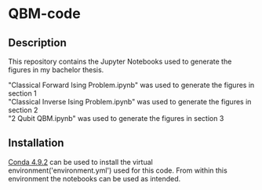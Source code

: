 # QBM-code
## Description
This repository contains the Jupyter Notebooks used to generate the figures in my bachelor thesis.  

"Classical Forward Ising Problem.ipynb" was used to generate the figures in section 1  
"Classical Inverse Ising Problem.ipynb" was used to generate the figures in section 2   
"2 Qubit QBM.ipynb" was used to generate the figures in section 3  

## Installation
[Conda 4.9.2](https://www.anaconda.com/products/distribution) can be used to install the virtual environment('environment.yml') used for this code. From within this environment the notebooks can be used as intended.

